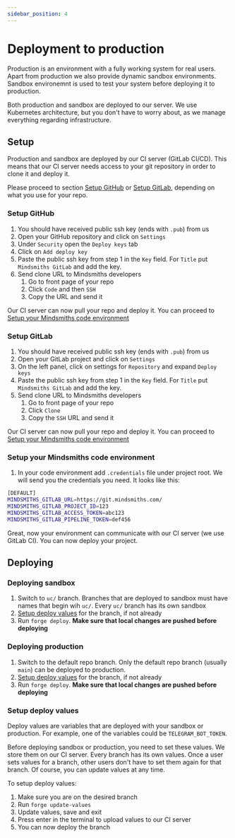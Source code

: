 ```yaml
---
sidebar_position: 4
---
```


# Deployment to production

Production is an environment with a fully working system for real users. Apart from production we also provide dynamic sandbox environments.
Sandbox environemnt is used to test your system before deploying it to production.

Both production and sandbox are deployed to our server. We use Kubernetes architecture, but you don't have to worry about, as we manage everything regarding infrastructure.

## Setup

Production and sandbox are deployed by our CI server (GitLab CI/CD). This means that our CI server needs access to your git repository in order to clone it and deploy it.

Please proceed to section [Setup GitHub](#setup-github) or [Setup GitLab](#setup-gitlab), depending on what you use for your repo.

### Setup GitHub

1. You should have received public ssh key (ends with `.pub`) from us
2. Open your GitHub repository and click on `Settings`
3. Under `Security` open the `Deploy keys` tab
4. Click on `Add deploy key`
5. Paste the public ssh key from step 1 in the `Key` field. For `Title` put `Mindsmiths GitLab` and add the key.
6. Send clone URL to Mindsmiths developers
    1. Go to front page of your repo
    2. Click `Code` and then `SSH`
    3. Copy the URL and send it

Our CI server can now pull your repo and deploy it. You can proceed to [Setup your Mindsmiths code environment](#setup-your-mindsmiths-code-environment)

### Setup GitLab

1. You should have received public ssh key (ends with `.pub`) from us
2. Open your GitLab project and click on `Settings`
3. On the left panel, click on settings for `Repository` and expand `Deploy keys`
4. Paste the public ssh key from step 1 in the `Key` field. For `Title` put `Mindsmiths GitLab` and add the key.
5. Send clone URL to Mindsmiths developers
    1. Go to front page of your repo
    2. Click `Clone`
    3. Copy the `SSH` URL and send it

Our CI server can now pull your repo and deploy it. You can proceed to [Setup your Mindsmiths code environment](#setup-your-mindsmiths-code-environment)

### Setup your Mindsmiths code environment

1. In your code environment add `.credentials` file under project root. We will send you the credentials you need. It looks like this:
```bash
[DEFAULT]
MINDSMITHS_GITLAB_URL=https://git.mindsmiths.com/
MINDSMITHS_GITLAB_PROJECT_ID=123
MINDSMITHS_GITLAB_ACCESS_TOKEN=abc123
MINDSMITHS_GITLAB_PIPELINE_TOKEN=def456
```

Great, now your environment can communicate with our CI server (we use GitLab CI). You can now deploy your project.

## Deploying

### Deploying sandbox

1. Switch to `uc/` branch. Branches that are deployed to sandbox must have names that begin wih `uc/`. Every `uc/` branch has its own sandbox
2. [Setup deploy values](#setup-deploy-values) for the branch, if not already
2. Run `forge deploy`. **Make sure that local changes are pushed before deploying**


### Deploying production

1. Switch to the default repo branch. Only the default repo branch (usually `main`) can be deployed to production.
2. [Setup deploy values](#setup-deploy-values) for the branch, if not already
3. Run `forge deploy`. **Make sure that local changes are pushed before deploying**

### Setup deploy values

Deploy values are variables that are deployed with your sandbox or production. For example, one of the variables could be `TELEGRAM_BOT_TOKEN`.

Before deploying sandbox or production, you need to set these values. We store them on our CI server. Every branch has its own values. Once a user sets values for a branch, other users don't have to set them again for that branch. Of course, you can update values at any time.

To setup deploy values:
1. Make sure you are on the desired branch
2. Run `forge update-values`
3. Update values, save and exit
4. Press enter in the terminal to upload values to our CI server
5. You can now deploy the branch

